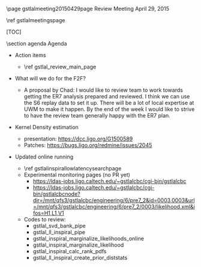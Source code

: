 \page gstlalmeeting20150429page Review Meeting April 29, 2015

\ref gstlalmeetingspage

[TOC]

\section agenda Agenda

 - Action items
   - \ref gstlal_review_main_page 

 - What will we do for the F2F?
   - A proposal by Chad:  I would like to review team to work towards getting the ER7 analysis prepared and reviewed. I think we can use the S6 replay data to set it up.  There will be a lot of local expertise at UWM to make it happen. By the end of the week I would like to strive to have the review team generally happy with the ER7 plan.

 - Kernel Density estimation
   - presentation: https://dcc.ligo.org/G1500589
   - Patches: https://bugs.ligo.org/redmine/issues/2045
 
 - Updated online running
   - \ref gstlalinspirallowlatencysearchpage
   - Experimental monitoring pages (no PR yet)
     - https://ldas-jobs.ligo.caltech.edu/~gstlalcbc/cgi-bin/gstlalcbc
     - https://ldas-jobs.ligo.caltech.edu/~gstlalcbc/cgi-bin/gstlalcbcnode?dir=/mnt/qfs3/gstlalcbc/engineering/6/pre7_2&id=0003,0003&url=/mnt/qfs3/gstlalcbc/engineering/6/pre7_2/0003/likelihood.xml&ifos=H1,L1,V1
   - Codes to review:
     - gstlal_svd_bank_pipe
     - gstlal_ll_inspiral_pipe
     - gstlal_inspiral_marginalize_likelihoods_online
     - gstlal_inspiral_marginalize_likelihood
     - gstlal_inspiral_calc_rank_pdfs
     - gstlal_ll_inspiral_create_prior_diststats
